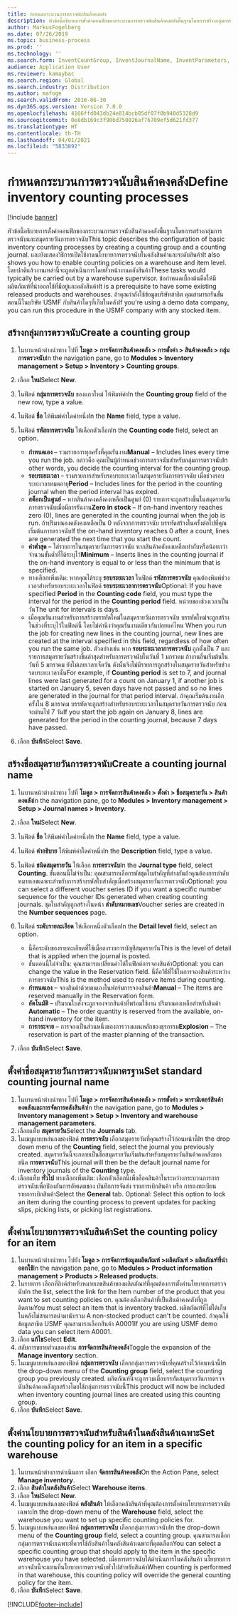 ```yaml
---
title: กำหนดกระบวนการตรวจนับสินค้าคงคลัง
description: หัวข้อนี้อธิบายการตั้งค่าคอนฟิกของกระบวนการตรวจนับสินค้าคงคลังพื้นฐานโดยการสร้างกลุ่มการตรวจนับและสมุดรายวันการตรวจนับ
author: MarkusFogelberg
ms.date: 07/26/2019
ms.topic: business-process
ms.prod: ''
ms.technology: ''
ms.search.form: InventCountGroup, InventJournalName, InventParameters, EcoResProductDetailsExtended, InventItemLocation, InventLocationIdLookup
audience: Application User
ms.reviewer: kamaybac
ms.search.region: Global
ms.search.industry: Distribution
ms.author: mafoge
ms.search.validFrom: 2016-06-30
ms.dyn365.ops.version: Version 7.0.0
ms.openlocfilehash: 4166ffd043db24e814bcb85df07f0b940d5328d9
ms.sourcegitcommit: 0e8db169c3f90bd750826af76709ef5d621fd377
ms.translationtype: HT
ms.contentlocale: th-TH
ms.lasthandoff: 04/01/2021
ms.locfileid: "5833892"
---
```

# <a name="define-inventory-counting-processes"></a><span data-ttu-id="61e41-103">กำหนดกระบวนการตรวจนับสินค้าคงคลัง</span><span class="sxs-lookup"><span data-stu-id="61e41-103">Define inventory counting processes</span></span>

[!include [banner](../../includes/banner.md)]

<span data-ttu-id="61e41-104">หัวข้อนี้อธิบายการตั้งค่าคอนฟิกของกระบวนการตรวจนับสินค้าคงคลังพื้นฐานโดยการสร้างกลุ่มการตรวจนับและสมุดรายวันการตรวจนับ</span><span class="sxs-lookup"><span data-stu-id="61e41-104">This topic describes the configuration of basic inventory counting processes by creating a counting group and a counting journal.</span></span> <span data-ttu-id="61e41-105">และยังแสดงวิธีการเปิดใช้งานนโยบายการตรวจนับในคลังสินค้าและระดับสินค้า</span><span class="sxs-lookup"><span data-stu-id="61e41-105">It also shows you how to enable counting policies on a warehouse and item level.</span></span> <span data-ttu-id="61e41-106">โดยปกติแล้วงานเหล่านี้จะถูกดำเนินการโดยหัวหน้างานคลังสินค้า</span><span class="sxs-lookup"><span data-stu-id="61e41-106">These tasks would typically be carried out by a warehouse supervisor.</span></span> <span data-ttu-id="61e41-107">ข้อกำหนดเบื้องต้นคือให้มีผลิตภัณฑ์ที่นำออกใช้ที่มีอยู่และคลังสินค้า</span><span class="sxs-lookup"><span data-stu-id="61e41-107">It is a prerequisite to have some existing released products and warehouses.</span></span> <span data-ttu-id="61e41-108">ถ้าคุณกำลังใช้ข้อมูลบริษัทสาธิต คุณสามารถรันขั้นตอนนี้ในบริษัท USMF กับสินค้าใดๆที่เก็บในคลัง</span><span class="sxs-lookup"><span data-stu-id="61e41-108">If you're using a demo data company, you can run this procedure in the USMF company with any stocked item.</span></span>


## <a name="create-a-counting-group"></a><span data-ttu-id="61e41-109">สร้างกลุ่มการตรวจนับ</span><span class="sxs-lookup"><span data-stu-id="61e41-109">Create a counting group</span></span>
1. <span data-ttu-id="61e41-110">ในบานหน้าต่างนำทาง ไปที่ **โมดูล > การจัดการสินค้าคงคลัง > การตั้งค่า > สินค้าคงคลัง > กลุ่มการตรวจนับ**</span><span class="sxs-lookup"><span data-stu-id="61e41-110">In the navigation pane, go to **Modules > Inventory management > Setup > Inventory > Counting groups**.</span></span>
2. <span data-ttu-id="61e41-111">เลือก **ใหม่**</span><span class="sxs-lookup"><span data-stu-id="61e41-111">Select **New**.</span></span>
3. <span data-ttu-id="61e41-112">ในฟิลด์ **กลุ่มการตรวจนับ** ของแถวใหม่ ให้พิมพ์ค่า</span><span class="sxs-lookup"><span data-stu-id="61e41-112">In the **Counting group** field of the new row, type a value.</span></span>
4. <span data-ttu-id="61e41-113">ในฟิลด์ **ชื่อ** ให้พิมพ์ค่าใดค่าหนึ่ง</span><span class="sxs-lookup"><span data-stu-id="61e41-113">In the **Name** field, type a value.</span></span>
5. <span data-ttu-id="61e41-114">ในฟิลด์ **รหัสการตรวจนับ** ให้เลือกตัวเลือก</span><span class="sxs-lookup"><span data-stu-id="61e41-114">In the **Counting code** field, select an option.</span></span>

    - <span data-ttu-id="61e41-115">**กำหนดเอง** – รวมรายการทุกครั้งที่คุณรันงาน</span><span class="sxs-lookup"><span data-stu-id="61e41-115">**Manual** – Includes lines every time you run the job.</span></span> <span data-ttu-id="61e41-116">กล่าวคือ คุณเป็นผู้กำหนดช่วงการตรวจนับสำหรับกลุ่มการตรวจนับ</span><span class="sxs-lookup"><span data-stu-id="61e41-116">In other words, you decide the counting interval for the counting group.</span></span>  
    - <span data-ttu-id="61e41-117">**รอบระยะเวลา** – รวมรายการสำหรับรอบระยะเวลาในสมุดรายวันการตรวจนับ เมื่อช่วงรอบระยะเวลาหมดอายุ</span><span class="sxs-lookup"><span data-stu-id="61e41-117">**Period** – Includes lines for the period in the counting journal when the period interval has expired.</span></span>  
    - <span data-ttu-id="61e41-118">**สต็อกเป็นศูนย์** – หากสินค้าคงคลังคงเหลือเป็นศูนย์ (0) รายการจะถูกสร้างขึ้นในสมุดรายวันการตรวจนับเมื่อมีการรันงาน</span><span class="sxs-lookup"><span data-stu-id="61e41-118">**Zero in stock** – If on-hand inventory reaches zero (0), lines are generated in the counting journal when the job is run.</span></span> <span data-ttu-id="61e41-119">ถ้าปริมาณคงคลังคงเหลือเป็น 0 หลังจากการตรวจนับ บรรทัดสร้างในครั้งต่อไปที่คุณเริ่มต้นการตรวจนับ</span><span class="sxs-lookup"><span data-stu-id="61e41-119">If the on-hand inventory reaches 0 after a count, lines are generated the next time that you start the count.</span></span>  
    - <span data-ttu-id="61e41-120">**ค่าต่ำสุด** – ใส่รายการในสมุดรายวันการตรวจนับ หากสินค้าคลังคงเหลือเท่ากับหรือน้อยกว่าจำนวนขั้นต่ำที่ได้ระบุไว้</span><span class="sxs-lookup"><span data-stu-id="61e41-120">**Minimum** – Inserts lines in the counting journal if the on-hand inventory is equal to or less than the minimum that is specified.</span></span>  
    - <span data-ttu-id="61e41-121">ทางเลือกเพิ่มเติม: หากคุณได้ระบุ **รอบระยะเวลา** ในฟิลด์ **รหัสการตรวจนับ** คุณต้องพิมพ์ช่วงเวลาสำหรับรอบระยะเวลาในฟิลด์ **รอบระยะเวลาการตรวจนับ**</span><span class="sxs-lookup"><span data-stu-id="61e41-121">Optional: If you have specified **Period** in the **Counting code** field, you must type the interval for the period in the **Counting period** field.</span></span> <span data-ttu-id="61e41-122">หน่วยของช่วงเวลาเป็นวัน</span><span class="sxs-lookup"><span data-stu-id="61e41-122">The unit for intervals is days.</span></span>  
    - <span data-ttu-id="61e41-123">เมื่อคุณรันงานสำหรับการสร้างบรรทัดใหม่ในสมุดรายวันการตรวจนับ บรรทัดใหม่จะถูกสร้างในช่วงที่ระบุไว้ในฟิลด์นี้ โดยไม่คำนึงว่าคุณรันงานเดียวกันบ่อยแค่ไหน </span><span class="sxs-lookup"><span data-stu-id="61e41-123">When you run the job for creating new lines in the counting journal, new lines are created at the interval specified in this field, regardless of how often you run the same job.</span></span> <span data-ttu-id="61e41-124">ตัวอย่างเช่น หาก **รอบระยะเวลาการตรวจนับ** ถูกตั้งเป็น 7 และรายการสมุดรายวันสร้างขึ้นล่าสุดสำหรับการตรวจนับในวันที่ 1 มกราคม ถ้างานอื่นเริ่มต้นในวันที่ 5 มกราคม ยังไม่เลยเวลาเจ็ดวัน ดังนั้นจึงไม่มีรายการถูกสร้างในสมุดรายวันสำหรับช่วงรอบระยะเวลานั้น</span><span class="sxs-lookup"><span data-stu-id="61e41-124">For example, if **Counting period** is set to 7, and journal lines were last generated for a count on January 1, if another job is started on January 5, seven days have not passed and so no lines are generated in the journal for that period interval.</span></span> <span data-ttu-id="61e41-125">ถ้าคุณเริ่มต้นงานอีกครั้งใน 8 มกราคม บรรทัดจะถูกสร้างสำหรับรอบระยะเวลาในสมุดรายวันการตรวจนับ ก่อนจะผ่านไป 7 วัน</span><span class="sxs-lookup"><span data-stu-id="61e41-125">If you start the job again on January 8, lines are generated for the period in the counting journal, because 7 days have passed.</span></span>  

6. <span data-ttu-id="61e41-126">เลือก **บันทึก**</span><span class="sxs-lookup"><span data-stu-id="61e41-126">Select **Save**.</span></span>

## <a name="create-a-counting-journal-name"></a><span data-ttu-id="61e41-127">สร้างชื่อสมุดรายวันการตรวจนับ</span><span class="sxs-lookup"><span data-stu-id="61e41-127">Create a counting journal name</span></span>
1. <span data-ttu-id="61e41-128">ในบานหน้าต่างนำทาง ไปที่ **โมดูล > การจัดการสินค้าคงคลัง > ตั้งค่า > ชื่อสมุดรายวัน > สินค้าคงคลัง**</span><span class="sxs-lookup"><span data-stu-id="61e41-128">In the navigation pane, go to **Modules > Inventory management > Setup > Journal names > Inventory**.</span></span>
2. <span data-ttu-id="61e41-129">เลือก **ใหม่**</span><span class="sxs-lookup"><span data-stu-id="61e41-129">Select **New**.</span></span>
3. <span data-ttu-id="61e41-130">ในฟิลด์ **ชื่อ** ให้พิมพ์ค่าใดค่าหนึ่ง</span><span class="sxs-lookup"><span data-stu-id="61e41-130">In the **Name** field, type a value.</span></span>
4. <span data-ttu-id="61e41-131">ในฟิลด์ **คำอธิบาย** ให้พิมพ์ค่าใดค่าหนึ่ง</span><span class="sxs-lookup"><span data-stu-id="61e41-131">In the **Description** field, type a value.</span></span>
5. <span data-ttu-id="61e41-132">ในฟิลด์ **ชนิดสมุดรายวัน** ให้เลือก **การตรวจนับ**</span><span class="sxs-lookup"><span data-stu-id="61e41-132">In the **Journal type** field, select **Counting**.</span></span> <span data-ttu-id="61e41-133">ขั้นตอนนี้ไม่จำเป็น: คุณสามารถเลือกรหัสชุดใบสำคัญที่ต่างกันถ้าคุณต้องการลำดับหมายเลขเฉพาะสำหรับการสร้างรหัสใบสำคัญเมื่อสร้างสมุดรายวันการตรวจนับ</span><span class="sxs-lookup"><span data-stu-id="61e41-133">Optional: you can select a different voucher series ID if you want a specific number sequence for the voucher IDs generated when creating counting journals.</span></span> <span data-ttu-id="61e41-134">ชุดใบสำคัญถูกสร้างในหน้า **ลำดับหมายเลข**</span><span class="sxs-lookup"><span data-stu-id="61e41-134">Voucher series are created in the **Number sequences** page.</span></span>  
6. <span data-ttu-id="61e41-135">ในฟิลด์ **ระดับรายละเอียด** ให้เลือกหนึ่งตัวเลือก</span><span class="sxs-lookup"><span data-stu-id="61e41-135">In the **Detail level** field, select an option.</span></span>  

    - <span data-ttu-id="61e41-136">นี้คือระดับของรายละเอียดที่ใช้เมื่อลงรายการบัญชีสมุดรายวัน</span><span class="sxs-lookup"><span data-stu-id="61e41-136">This is the level of detail that is applied when the journal is posted.</span></span>  
    - <span data-ttu-id="61e41-137">ขั้นตอนนี้ไม่จำเป็น: คุณสามารถเปลี่ยนค่าได้ในฟิลด์การจองสินค้า</span><span class="sxs-lookup"><span data-stu-id="61e41-137">Optional: you can change the value in the Reservation field.</span></span> <span data-ttu-id="61e41-138">นี่คือวิธีที่ใช้ในการจองสินค้าระหว่างการตรวจนับ</span><span class="sxs-lookup"><span data-stu-id="61e41-138">This is the method used to reserve items during counting.</span></span>   
    - <span data-ttu-id="61e41-139">**กำหนดเอง** – จองสินค้าด้วยตนเองในฟอร์มการจองสินค้า</span><span class="sxs-lookup"><span data-stu-id="61e41-139">**Manual** – The items are reserved manually in the Reservation form.</span></span>  
    - <span data-ttu-id="61e41-140">**อัตโนมัติ** – ปริมาณใบสั่งจะถูกจองจากสินค้าที่พร้อมใช้งาน ปริมาณคงเหลือสำหรับสินค้า </span><span class="sxs-lookup"><span data-stu-id="61e41-140">**Automatic** – The order quantity is reserved from the available, on-hand inventory for the item.</span></span>   
    - <span data-ttu-id="61e41-141">**การกระจาย** – การจองเป็นส่วนหนึ่งของการวางแผนหลักของธุรกรรม</span><span class="sxs-lookup"><span data-stu-id="61e41-141">**Explosion** – The reservation is part of the master planning of the transaction.</span></span>  

7. <span data-ttu-id="61e41-142">เลือก **บันทึก**</span><span class="sxs-lookup"><span data-stu-id="61e41-142">Select **Save**.</span></span>

## <a name="set-standard-counting-journal-name"></a><span data-ttu-id="61e41-143">ตั้งค่าชื่อสมุดรายวันการตรวจนับมาตรฐาน</span><span class="sxs-lookup"><span data-stu-id="61e41-143">Set standard counting journal name</span></span>
1. <span data-ttu-id="61e41-144">ในบานหน้าต่างนำทาง ไปที่ **โมดูล > การจัดการสินค้าคงคลัง > การตั้งค่า > พารามิเตอร์สินค้าคงคลังและการจัดการคลังสินค้า**</span><span class="sxs-lookup"><span data-stu-id="61e41-144">In the navigation pane, go to **Modules > Inventory management > Setup > Inventory and warehouse management parameters**.</span></span>
2. <span data-ttu-id="61e41-145">เลือกแท็บ **สมุดรายวัน**</span><span class="sxs-lookup"><span data-stu-id="61e41-145">Select the **Journals** tab.</span></span>
3. <span data-ttu-id="61e41-146">ในเมนูแบบหล่นลงของฟิลด์ **การตรวจนับ** เลือกสมุดรายวันที่คุณสร้างไว้ก่อนหน้านี้</span><span class="sxs-lookup"><span data-stu-id="61e41-146">In the drop down menu of the **Counting** field, select the journal you previously created.</span></span> <span data-ttu-id="61e41-147">สมุดรายวันนี้จะกลายเป็นชื่อสมุดรายวันเริ่มต้นสำหรับสมุดรายวันสินค้าคงคลังของชนิด **การตรวจนับ**</span><span class="sxs-lookup"><span data-stu-id="61e41-147">This journal will then be the default journal name for inventory journals of the **Counting** type.</span></span>  
4. <span data-ttu-id="61e41-148">เลือกแท็บ **ทั่วไป** ทางเลือกเพิ่มเติม: เลือกตัวเลือกนี้เพื่อล็อคสินค้าในระหว่างกระบวนการการตรวจนับเพื่อป้องกันการอัพเดตของ บันทึกการจัดส่ง รายการเบิกสินค้า หรือ การลงทะเบียนรายการเบิกสินค้า</span><span class="sxs-lookup"><span data-stu-id="61e41-148">Select the **General** tab. Optional: Select this option to lock an item during the counting process to prevent updates for packing slips, picking lists, or picking list registrations.</span></span>  

## <a name="set-the-counting-policy-for-an-item"></a><span data-ttu-id="61e41-149">ตั้งค่านโยบายการตรวจนับสินค้า</span><span class="sxs-lookup"><span data-stu-id="61e41-149">Set the counting policy for an item</span></span>
1. <span data-ttu-id="61e41-150">ในบานหน้าต่างนำทาง ไปยัง **โมดูล > การจัดการข้อมูลผลิตภัณฑ์ >ผลิตภัณฑ์ > ผลิตภัณฑ์ที่นำออกใช้**</span><span class="sxs-lookup"><span data-stu-id="61e41-150">In the navigation pane, go to **Modules > Product information management > Products > Released products**.</span></span>
2. <span data-ttu-id="61e41-151">ในรายการ เลือกที่ลิงค์สำหรับหมายเลขสินค้าของผลิตภัณฑ์ที่คุณต้องการตั้งค่านโยบายการตรวจนับ</span><span class="sxs-lookup"><span data-stu-id="61e41-151">In the list, select the link for the Item number of the product that you want to set counting policies on.</span></span> <span data-ttu-id="61e41-152">คุณต้องเลือกสินค้าที่เป็นสินค้าคงคลังที่ถูกติดตาม</span><span class="sxs-lookup"><span data-stu-id="61e41-152">You must select an item that is inventory tracked.</span></span> <span data-ttu-id="61e41-153">ผลิตภัณฑ์ที่ไม่ได้เก็บในคลังไม่สามารถนำมานับรวม </span><span class="sxs-lookup"><span data-stu-id="61e41-153">A non-stocked product can't be counted.</span></span> <span data-ttu-id="61e41-154">ถ้าคุณใช้ข้อมูลสาธิต USMF คุณสามารถเลือกสินค้า A0001</span><span class="sxs-lookup"><span data-stu-id="61e41-154">If you are using USMF demo data you can select item A0001.</span></span>  
3. <span data-ttu-id="61e41-155">เลือก **แก้ไข**</span><span class="sxs-lookup"><span data-stu-id="61e41-155">Select **Edit**.</span></span>
4. <span data-ttu-id="61e41-156">สลับการขยายส่วนของส่วน **การจัดการสินค้าคงคลัง**</span><span class="sxs-lookup"><span data-stu-id="61e41-156">Toggle the expansion of the **Manage inventory** section.</span></span>
5. <span data-ttu-id="61e41-157">ในเมนูแบบหล่นลงของฟิลด์ **กลุ่มการตรวจนับ** เลือกกลุ่มการตรวจนับที่คุณสร้างไว้ก่อนหน้านี้</span><span class="sxs-lookup"><span data-stu-id="61e41-157">In the drop-down menu of the **Counting group** field, select the counting group you previously created.</span></span> <span data-ttu-id="61e41-158">ผลิตภัณฑ์นี้จะถูกรวมเมื่อบรรทัดสมุดรายวันการตรวจนับสินค้าคงคลังถูกสร้างโดยใช้กลุ่มการตรวจนับนี้</span><span class="sxs-lookup"><span data-stu-id="61e41-158">This product will now be included when inventory counting journal lines are created using this counting group.</span></span>  
6. <span data-ttu-id="61e41-159">เลือก **บันทึก**</span><span class="sxs-lookup"><span data-stu-id="61e41-159">Select **Save**.</span></span>

## <a name="set-the-counting-policy-for-an-item-in-a-specific-warehouse"></a><span data-ttu-id="61e41-160">ตั้งค่านโยบายการตรวจนับสำหรับสินค้าในคลังสินค้าเฉพาะ</span><span class="sxs-lookup"><span data-stu-id="61e41-160">Set the counting policy for an item in a specific warehouse</span></span>
1. <span data-ttu-id="61e41-161">ในบานหน้าต่างการดำเนินการ เลือก **จัดการสินค้าคงคลัง**</span><span class="sxs-lookup"><span data-stu-id="61e41-161">On the Action Pane, select **Manage inventory**.</span></span>
2. <span data-ttu-id="61e41-162">เลือก **สินค้าในคลังสินค้า**</span><span class="sxs-lookup"><span data-stu-id="61e41-162">Select **Warehouse items**.</span></span>
3. <span data-ttu-id="61e41-163">เลือก **ใหม่**</span><span class="sxs-lookup"><span data-stu-id="61e41-163">Select **New**.</span></span>
4. <span data-ttu-id="61e41-164">ในเมนูแบบหล่นลงของฟิลด์ **คลังสินค้า** ให้เลือกคลังสินค้าที่คุณต้องการตั้งค่านโยบายการตรวจนับเฉพาะ</span><span class="sxs-lookup"><span data-stu-id="61e41-164">In the drop-down menu of the **Warehouse** field, select the warehouse you want to set up specific counting policies for.</span></span>
5. <span data-ttu-id="61e41-165">ในเมนูแบบหล่นลงของฟิลด์ **กลุ่มการตรวจนับ** เลือกกลุ่มการตรวจนับ</span><span class="sxs-lookup"><span data-stu-id="61e41-165">In the drop-down menu of the **Counting group** field, select a counting group.</span></span> <span data-ttu-id="61e41-166">คุณสามารถเลือกกลุ่มการตรวจนับเฉพาะที่ควรใช้กับสินค้าในคลังสินค้าเฉพาะที่คุณเลือก</span><span class="sxs-lookup"><span data-stu-id="61e41-166">You can select a specific counting group that should apply to the item in the specific warehouse you have selected.</span></span> <span data-ttu-id="61e41-167">เมื่อการตรวจนับได้ดำเนินการในคลังสินค้า นโยบายการตรวจนับนี้จะแทนที่นโยบายการตรวจนับทั่วไปสำหรับสินค้า</span><span class="sxs-lookup"><span data-stu-id="61e41-167">When counting is performed in that warehouse, this counting policy will override the general counting policy for the item.</span></span>  
6. <span data-ttu-id="61e41-168">เลือก **บันทึก**</span><span class="sxs-lookup"><span data-stu-id="61e41-168">Select **Save**.</span></span>



[!INCLUDE[footer-include](../../../includes/footer-banner.md)]